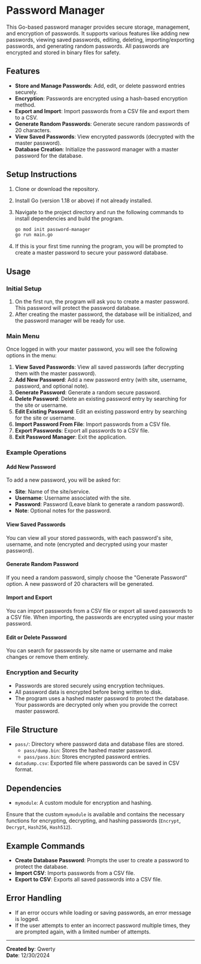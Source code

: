 # Password Manager

This Go-based password manager provides secure storage, management, and encryption of passwords. It supports various features like adding new passwords, viewing saved passwords, editing, deleting, importing/exporting passwords, and generating random passwords. All passwords are encrypted and stored in binary files for safety.

## Features

- **Store and Manage Passwords**: Add, edit, or delete password entries securely.
- **Encryption**: Passwords are encrypted using a hash-based encryption method.
- **Export and Import**: Import passwords from a CSV file and export them to a CSV.
- **Generate Random Passwords**: Generate secure random passwords of 20 characters.
- **View Saved Passwords**: View encrypted passwords (decrypted with the master password).
- **Database Creation**: Initialize the password manager with a master password for the database.
  
## Setup Instructions

1. Clone or download the repository.
2. Install Go (version 1.18 or above) if not already installed.
3. Navigate to the project directory and run the following commands to install dependencies and build the program.

    ```bash
    go mod init password-manager
    go run main.go
    ```

4. If this is your first time running the program, you will be prompted to create a master password to secure your password database.

## Usage

### Initial Setup

1. On the first run, the program will ask you to create a master password. This password will protect the password database.
2. After creating the master password, the database will be initialized, and the password manager will be ready for use.

### Main Menu

Once logged in with your master password, you will see the following options in the menu:

1. **View Saved Passwords**: View all saved passwords (after decrypting them with the master password).
2. **Add New Password**: Add a new password entry (with site, username, password, and optional note).
3. **Generate Password**: Generate a random secure password.
4. **Delete Password**: Delete an existing password entry by searching for the site or username.
5. **Edit Existing Password**: Edit an existing password entry by searching for the site or username.
6. **Import Password From File**: Import passwords from a CSV file.
7. **Export Passwords**: Export all passwords to a CSV file.
8. **Exit Password Manager**: Exit the application.

### Example Operations

#### Add New Password
To add a new password, you will be asked for:
- **Site**: Name of the site/service.
- **Username**: Username associated with the site.
- **Password**: Password (Leave blank to generate a random password).
- **Note**: Optional notes for the password.

#### View Saved Passwords
You can view all your stored passwords, with each password's site, username, and note (encrypted and decrypted using your master password).

#### Generate Random Password
If you need a random password, simply choose the "Generate Password" option. A new password of 20 characters will be generated.

#### Import and Export
You can import passwords from a CSV file or export all saved passwords to a CSV file. When importing, the passwords are encrypted using your master password.

#### Edit or Delete Password
You can search for passwords by site name or username and make changes or remove them entirely.

### Encryption and Security

- Passwords are stored securely using encryption techniques.
- All password data is encrypted before being written to disk.
- The program uses a hashed master password to protect the database. Your passwords are decrypted only when you provide the correct master password.

## File Structure

- `pass/`: Directory where password data and database files are stored.
  - `pass/dump.bin`: Stores the hashed master password.
  - `pass/pass.bin`: Stores encrypted password entries.
- `datadump.csv`: Exported file where passwords can be saved in CSV format.
  
## Dependencies

- `mymodule`: A custom module for encryption and hashing.
  
Ensure that the custom `mymodule` is available and contains the necessary functions for encrypting, decrypting, and hashing passwords (`Encrypt`, `Decrypt`, `Hash256`, `Hash512`).

## Example Commands

- **Create Database Password**: Prompts the user to create a password to protect the database.
- **Import CSV**: Imports passwords from a CSV file.
- **Export to CSV**: Exports all saved passwords into a CSV file.

## Error Handling

- If an error occurs while loading or saving passwords, an error message is logged.
- If the user attempts to enter an incorrect password multiple times, they are prompted again, with a limited number of attempts.

---

**Created by**: Qwerty  
**Date**: 12/30/2024
